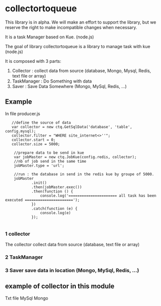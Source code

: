 # collectortoqueue
This library is in alpha. We will make an effort to support the library, but we reserve the right to make incompatible changes when necessary.



It is a task Manager based on Kue. (node.js)

The goal of library collectortoqueue is a library to manage task with kue (node.js)


It is composed with 3 parts:

1) Collector : collect data from source (database, Mongo, Mysql, Redis, text file or array)
2) TaskManager : Do Something with data
3) Saver : Save Data Somewhere (Mongo, MySql, Redis, ...)


## Example
In file producer.js
 ```
    //define the source of data
    var collector = new ctq.GetSqlData('database', 'table', config.mysql);
    collector.filter = "WHERE site_internet<>''";
    collector.start = 0;
    collector.size = 5000;
    
     //prepare data to be send in kue
     var jobMaster = new ctq.JobKue(config.redis, collector);
     //nb of job send in the same time
     jobMaster.type = 'url';
     
     //run : the database in send in the redis kue by groupe of 5000.
     jobMaster
             .init()
             .then(jobMaster.exec())
             .then(function () {
                 console.log('====================== all task has been executed ======================');
             })
             .catch(function (e) {
                 console.log(e)
             });
     
```


### 1 collector
The collector collect data from source (database, text file or array)

### 2 TaskManager

### 3 Saver save data in location (Mongo, MySql, Redis, ...)


## example of collector in this module

Txt file
MySql
Mongo


